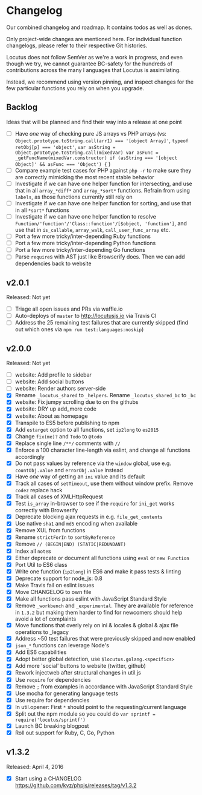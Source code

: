# Changelog

Our combined changelog and roadmap. It contains todos as well as dones.

Only project-wide changes are mentioned here. For individual function changelogs, please refer to their
respective Git histories.

Locutus does not follow SemVer as we're a work in progress, and even though we try, 
we cannot guarantee BC-safety for the hundreds of contributions across the many l
anguages that Locutus is assimilating.

Instead, we recommend using version pinning, and inspect changes for the few particular functions you rely on
when you upgrade.

## Backlog

Ideas that will be planned and find their way into a release at one point

- [ ] Have _one_ way of checking pure JS arrays vs PHP arrays (vs: `Object.prototype.toString.call(arr1) === '[object Array]'`, `typeof retObj[p] === 'object'`, `var asString = Object.prototype.toString.call(mixedVar) var asFunc = _getFuncName(mixedVar.constructor) if (asString === '[object Object]' && asFunc === 'Object') {` )
- [ ] Compare example test cases for PHP against `php -r` to make sure they are correctly mimicking the most recent stable behavior
- [ ] Investigate if we can have one helper function for intersecting, and use that in all `array_*diff*` and `array_*sort*` functions. Refrain from using `labels`, as those functions currently still rely on
- [ ] Investigate if we can have one helper function for sorting, and use that in all `*sort*` functions
- [ ] Investigate if we can have one helper function to resolve `Function/'function'/'Class::function'/[$object, 'function']`, and use that in `is_callable`, `array_walk`, `call_user_func_array` etc.
- [ ] Port a few more tricky/inter-depending Ruby functions
- [ ] Port a few more tricky/inter-depending Python functions
- [ ] Port a few more tricky/inter-depending Go functions
- [ ] Parse `require`s with AST just like Browserify does. Then we can add dependencies back to website

## v2.0.1

Released: Not yet

- [ ] Triage all open issues and PRs via waffle.io
- [ ] Auto-deploys of `master` to http://locutusjs.io via Travis CI
- [ ] Address the 25 remaining test failures that are currently skipped (find out which ones via `npm run test:languages:noskip`)

## v2.0.0

Released: Not yet

- [ ] website: Add profile to sidebar
- [ ] website: Add social buttons
- [ ] website: Render authors server-side
- [x] Rename `_locutus_shared` to `_helpers`. Rename `_locutus_shared_bc` to `_bc`
- [x] website: Fix jumpy scrolling due to on the githubs
- [x] website: DRY up add_more code
- [x] website: About as homepage
- [x] Transpile to ES5 before publishing to npm
- [x] Add `estarget` option to all functions, set `ip2long` to `es2015`
- [x] Change `fix(me)?` and `Todo` to `@todo`
- [x] Replace single line `/**/` comments with `//`
- [x] Enforce a 100 character line-length via eslint, and change all functions accordingly
- [x] Do not pass values by reference via the `window` global, use e.g. `countObj.value` and `errorObj.value` instead
- [x] Have _one_ way of getting an `ini` value and its default
- [x] Track all cases of `setTimeout`, use them without window prefix. Remove `codez` replace hack
- [x] Track all cases of XMLHttpRequest
- [x] Test `is_array` in-browser to see if the `require` for `ini_get` works correctly with Browserify
- [x] Deprecate blocking ajax requests in e.g. `file_get_contents`
- [x] Use native `sha1` and `md5` encoding when available
- [x] Remove XUL from functions
- [x] Rename `strictForIn` to `sortByReference`
- [x] Remove `// (BEGIN|END) (STATIC|REDUNDANT)`
- [x] Index all `note`s
- [x] Either deprecate or document all functions using `eval` or `new Function`
- [x] Port Util to ES6 class
- [x] Write one function (`ip2long`) in ES6 and make it pass tests & linting
- [x] Deprecate support for node_js: 0.8
- [x] Make Travis fail on eslint issues
- [x] Move CHANGELOG to own file
- [x] Make all functions pass eslint with JavaScript Standard Style
- [x] Remove `_workbench` and `_experimental`. They are available for reference in `1.3.2` but making them harder to find for newcomers should help avoid a lot of complaints
- [x] Move functions that overly rely on ini & locales & global & ajax file operations to \_legacy
- [x] Address ~50 test failures that were previously skipped and now enabled
- [x] `json_*` functions can leverage Node's
- [x] Add ES6 capabilities
- [x] Adopt better global detection, use `$locutus.golang.<specifics>`
- [x] Add more 'social' buttons to website (twitter, github)
- [x] Rework injectweb after structural changes in util.js
- [x] Use `require` for dependencies
- [x] Remove `;` from examples in accordance with JavaScript Standard Style
- [x] Use mocha for generating language tests
- [x] Use require for dependencies
- [x] In util.opener: First `*` should point to the requesting/current language
- [x] Split out the npm module so you could do `var sprintf = require('locutus/sprintf')`
- [x] Launch BC breaking blogpost
- [x] Roll out support for Ruby, C, Go, Python

## v1.3.2

Released: April 4, 2016

- [x] Start using a CHANGELOG https://github.com/kvz/phpjs/releases/tag/v1.3.2
